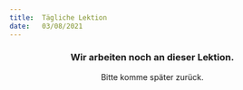 ```yaml
---
title:  Tägliche Lektion
date:   03/08/2021
---
```


### <center>Wir arbeiten noch an dieser Lektion.</center>
<center>Bitte komme später zurück.</center>